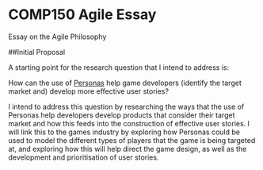 # COMP150 Agile Essay
Essay on the Agile Philosophy

##Initial Proposal

A starting point for the research question that I intend to address is:

How can the use of [Personas](https://www.agilealliance.org/glossary/personas/) help game developers (identify the target market and) develop more effective user stories?

I intend to address this question by researching the ways that the use of Personas help developers develop products that consider their target market and how this feeds into the construction of effective user stories. I will link this to the games industry by exploring how Personas could be used to model the different types of players that the game is being targeted at, and exploring how this will help direct the game design, as well as the development and prioritisation of user stories. 
